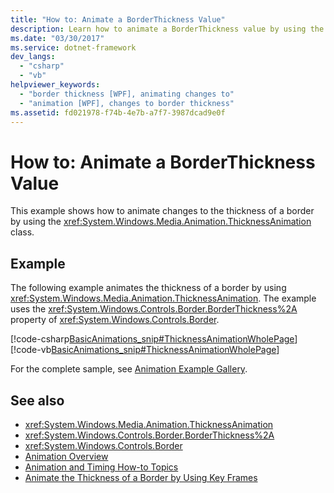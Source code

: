 ```yaml
---
title: "How to: Animate a BorderThickness Value"
description: Learn how to animate a BorderThickness value by using the ThicknessAnimation class via the included code examples in C# and Visual Basic.
ms.date: "03/30/2017"
ms.service: dotnet-framework
dev_langs: 
  - "csharp"
  - "vb"
helpviewer_keywords: 
  - "border thickness [WPF], animating changes to"
  - "animation [WPF], changes to border thickness"
ms.assetid: fd021978-f74b-4e7b-a7f7-3987dcad9e0f
---
```

# How to: Animate a BorderThickness Value

This example shows how to animate changes to the thickness of a border by using the <xref:System.Windows.Media.Animation.ThicknessAnimation> class.  
  
## Example  

 The following example animates the thickness of a border by using <xref:System.Windows.Media.Animation.ThicknessAnimation>. The example uses the <xref:System.Windows.Controls.Border.BorderThickness%2A> property of <xref:System.Windows.Controls.Border>.  
  
 [!code-csharp[BasicAnimations_snip#ThicknessAnimationWholePage](~/samples/snippets/csharp/VS_Snippets_Wpf/BasicAnimations_snip/CSharp/ThicknessAnimationExample.cs#thicknessanimationwholepage)]
 [!code-vb[BasicAnimations_snip#ThicknessAnimationWholePage](~/samples/snippets/visualbasic/VS_Snippets_Wpf/BasicAnimations_snip/VisualBasic/ThicknessAnimationExample.vb#thicknessanimationwholepage)]  
  
 For the complete sample, see [Animation Example Gallery](https://github.com/Microsoft/WPF-Samples/tree/master/Animation/AnimationExamples).  
  
## See also

- <xref:System.Windows.Media.Animation.ThicknessAnimation>
- <xref:System.Windows.Controls.Border.BorderThickness%2A>
- <xref:System.Windows.Controls.Border>
- [Animation Overview](../graphics-multimedia/animation-overview.md)
- [Animation and Timing How-to Topics](../graphics-multimedia/animation-and-timing-how-to-topics.md)
- [Animate the Thickness of a Border by Using Key Frames](../graphics-multimedia/how-to-animate-the-thickness-of-a-border-by-using-key-frames.md)
